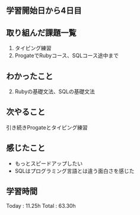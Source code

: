 ## 学習開始日から4日目
## 取り組んだ課題一覧
1. タイピング練習
1. ProgateでRubyコース、SQLコース途中まで
## わかったこと
2. Rubyの基礎文法、SQLの基礎文法
## 次やること
引き続きProgateとタイピング練習
## 感じたこと
+ もっとスピードアップしたい 
+ SQLはプログラミング言語とは違う面白さを感じた
## 学習時間
Today : 11.25h
Total : 63.30h
